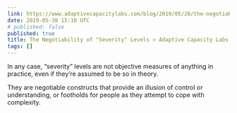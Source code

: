 ```yaml
---
link: https://www.adaptivecapacitylabs.com/blog/2019/05/20/the-negotiability-of-severity-levels/
date: 2019-05-30 15:10 UTC
# published: false
published: true
title: The Negotiability of "Severity" Levels » Adaptive Capacity Labs
tags: []
---
```


In any case, “severity” levels are not objective measures of anything in practice, even if they’re assumed to be so in theory.

They are negotiable constructs that provide an illusion of control or understanding, or footholds for people as they attempt to cope with complexity.
